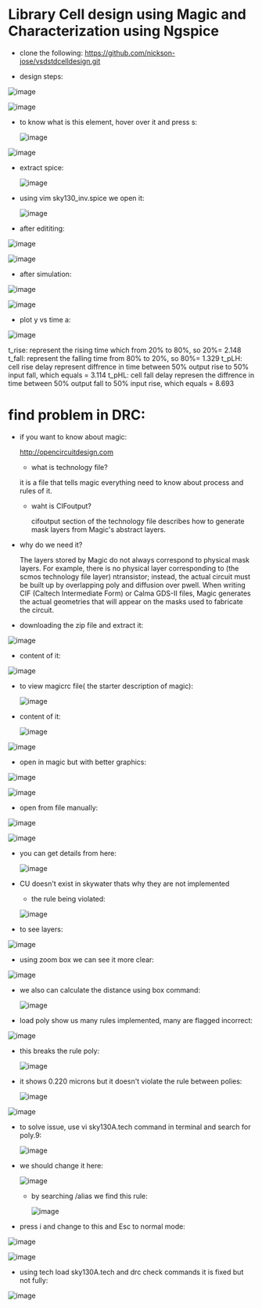 #  Library Cell design using Magic and Characterization using Ngspice

- clone the following: https://github.com/nickson-jose/vsdstdcelldesign.git

 - design steps:

![image](https://github.com/user-attachments/assets/1c8419a6-5cb8-4c5d-b789-49a6c3353246)

![image](https://github.com/user-attachments/assets/082b1114-c160-4568-855e-5c3531f2f042)

- to know what is this element, hover over it and press s:

  ![image](https://github.com/user-attachments/assets/94678967-4089-4fa4-bf49-8c0652813ca3)

![image](https://github.com/user-attachments/assets/64f7cdf9-e998-442c-b3de-6e943cd3f2d2)

- extract spice:

  ![image](https://github.com/user-attachments/assets/ab3471a7-1468-4340-8253-5c113c467f45)

- using vim sky130_inv.spice we open it:

  ![image](https://github.com/user-attachments/assets/ad5b7e8e-33f1-4fa1-966c-c37073ee31d0)

- after edititing:

![image](https://github.com/user-attachments/assets/c72a5794-cb85-4d11-85ac-a4f2400c8430)

![image](https://github.com/user-attachments/assets/7a224dc8-14ee-48e4-8d67-7021763f35a0)

- after simulation:

![image](https://github.com/user-attachments/assets/0dd3ba0b-3acd-43aa-891b-7e3d2fd851cf)

![image](https://github.com/user-attachments/assets/be829c49-626e-4812-aed0-a44525e87d61)

- plot y vs time a:

![image](https://github.com/user-attachments/assets/6a55dac0-8b3f-4341-b316-0eb6f708de8d)

t_rise: represent the rising time which from 20% to 80%, so 20%= 2.148
t_fall: represent the falling time from 80% to 20%, so 80%= 1.329
t_pLH: cell rise delay represent diffrence in time between 50% output rise to 50% input fall, which equals = 3.114
t_pHL: cell fall delay represen the diffrence in time between 50% output fall to 50% input rise, which equals = 8.693
# find problem in DRC:

- if you want to know about magic:

  http://opencircuitdesign.com

  - what is technology file?

  it is a file that tells magic everything need to know about process and rules of it.

  - waht is CIFoutput?
 
     cifoutput section of the technology file describes how to generate mask layers from Magic's abstract layers.

- why do we need it?

  The layers stored by Magic do not always correspond to physical mask layers. For example, there is no physical layer corresponding to (the scmos technology file layer) ntransistor; instead, the actual circuit must be built up by overlapping poly and diffusion over pwell. When writing CIF (Caltech Intermediate Form) or Calma GDS-II files, Magic generates the actual geometries that will appear on the masks used to fabricate the circuit.

 - downloading the zip file and extract it:

![image](https://github.com/user-attachments/assets/bf43f577-2749-4cad-b827-b0aa101ce298)

 - content of it:

![image](https://github.com/user-attachments/assets/b5dd6bad-908c-48df-84a6-04bb30707ed4)

- to view magicrc file( the starter description of magic):

  ![image](https://github.com/user-attachments/assets/03614882-22a5-47a7-9c85-475144b2bcb4)

- content of it:

  ![image](https://github.com/user-attachments/assets/9254d74a-2af4-4c24-82cc-8996e32c3f77)

![image](https://github.com/user-attachments/assets/92c0de54-4e71-4888-90b9-0ff4c9837f22)

- open in magic but with better graphics:

![image](https://github.com/user-attachments/assets/b753d1b2-c5e7-48cb-8a70-b6d0e92b66b4)

![image](https://github.com/user-attachments/assets/092859ca-2a96-4549-9ab6-aab5aedc531a)

- open from file manually:

![image](https://github.com/user-attachments/assets/eb35ba74-ff36-45d1-aea2-b01f283b5e8d)

![image](https://github.com/user-attachments/assets/665c7538-8309-4fa8-9fca-4280a32a3f7d)

- you can get details from here:

  ![image](https://github.com/user-attachments/assets/be4a46f9-7686-42ee-a927-19ae34740919)

- CU doesn't exist in skywater thats why they are not implemented

  - the rule being violated:

  ![image](https://github.com/user-attachments/assets/bcdd21a4-da94-4e9a-9582-a7a6e54cc1e2)

- to see layers:

![image](https://github.com/user-attachments/assets/88dbf43a-45ea-4ded-a073-a71213baabf1)

- using zoom box we can see it more clear:

![image](https://github.com/user-attachments/assets/1adea881-6afc-44a2-8cba-83f2955a28cd)

- we also can calculate the distance using box command:

  ![image](https://github.com/user-attachments/assets/e2d742fc-f840-44f6-9c45-10e2abaa3e63)

- load poly show us many rules implemented, many are flagged incorrect:

![image](https://github.com/user-attachments/assets/5f6f0eb6-aa9c-4cb4-9509-a2fc9b4507d6)

- this breaks the rule poly:

  ![image](https://github.com/user-attachments/assets/e6e52bac-c8cb-4e44-b867-93f62dfd59f5)

- it shows 0.220 microns but it doesn't violate the rule between polies:

  ![image](https://github.com/user-attachments/assets/e0940e89-d287-4660-bf87-c17c06751ea9)

![image](https://github.com/user-attachments/assets/21348166-2d63-439a-b3a7-8367646222f3)

- to solve issue, use vi sky130A.tech command in terminal and search for poly.9:

  ![image](https://github.com/user-attachments/assets/20dd173b-8116-4e04-9db4-291526872af4)

- we should change it here:

  ![image](https://github.com/user-attachments/assets/bc20a211-7752-4f9d-9353-5ff7c11f9e83)

  - by searching /alias we find this rule:
 
    ![image](https://github.com/user-attachments/assets/d0ebecd3-8c78-4068-ba2a-b95b767d23a8)


- press i and change to this and Esc to normal mode:

![image](https://github.com/user-attachments/assets/a830bb80-eb70-4a98-a053-15fb671d9fef)

![image](https://github.com/user-attachments/assets/d4117cde-4e8e-4189-8209-c38ad2af67ad)

- using tech load sky130A.tech and drc check commands it is fixed but not fully:

![image](https://github.com/user-attachments/assets/454e2997-4556-4673-9253-37e69022c654)

 
